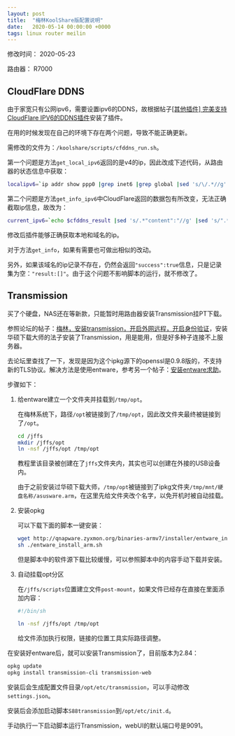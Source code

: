 ```yaml
---
layout: post
title:  "梅林KoolShare版配置说明"
date:   2020-05-14 00:00:00 +0000
tags: linux router meilin
---
```


修改时间： 2020-05-23

路由器： R7000



## CloudFlare DDNS

由于家宽只有公网ipv6，需要设置ipv6的DDNS，故根据帖子[[其他插件] 完美支持CloudFlare IPV6的DDNS插件](https://koolshare.cn/thread-175824-1-1.html)安装了插件。

在用的时候发现在自己的环境下存在两个问题，导致不能正确更新。

需修改的文件为：`/koolshare/scripts/cfddns_run.sh`。

第一个问题是方法`get_local_ipv6`返回的是v4的ip，因此改成下述代码，从路由器的状态信息中获取：

```sh
localipv6=`ip addr show ppp0 |grep inet6 |grep global |sed 's/\/.*//g' |awk '{print $2}'`
```

第二个问题是方法`get_info_ipv6`中CloudFlare返回的数据包有所改变，无法正确截取ip信息，故改为：

```sh
current_ipv6=`echo $cfddns_result |sed 's/.*"content":"//g' |sed 's/".*//g'`
```

修改后插件能够正确获取本地和域名的ip。

对于方法`get_info`，如果有需要也可做出相似的改动。

另外，如果该域名的ip记录不存在，仍然会返回`"success":true`信息，只是记录集为空：`"result:[]"`。由于这个问题不影响脚本的运行，就不修改了。



## Transmission

买了个硬盘，NAS还在等新款，只能暂时用路由器安装Transmission挂PT下载。

参照论坛的帖子：[梅林，安装transmission，开启外网远程，开启身份验证](https://koolshare.cn/thread-42506-1-1.html)，安装华硕下载大师的法子安装了Transmission，用是能用，但是好多种子连接不上服务器。

去论坛里查找了一下，发现是因为这个ipkg源下的openssl是0.9.8版的，不支持新的TLS协议。解决方法是使用entware，参考另一个帖子：[安装entware求助](https://koolshare.cn/thread-44816-1-1.html)。

步骤如下：

1. 给entware建立一个文件夹并挂载到`/tmp/opt`。

   在梅林系统下，路径`/opt`被链接到了`/tmp/opt`，因此改文件夹最终被链接到了`/opt`。

   ```bash
   cd /jffs
   mkdir /jffs/opt
   ln -nsf /jffs/opt /tmp/opt
   ```

   教程里该目录被创建在了`jffs`文件夹内，其实也可以创建在外接的USB设备内。

   由于之前安装过华硕下载大师，`/tmp/opt`被链接到了ipkg文件夹`/tmp/mnt/硬盘名称/asusware.arm`，在这里先给文件夹改个名字，以免开机时被自动挂载。

2. 安装opkg

   可以下载下面的脚本一键安装：

   ```bash
   wget http://qnapware.zyxmon.org/binaries-armv7/installer/entware_install_arm.sh
   sh ./entware_install_arm.sh
   ```

   但是脚本中的软件源下载比较缓慢，可以参照脚本中的内容手动下载并安装。

3. 自动挂载opt分区

   在`/jffs/scripts`位置建立文件`post-mount`，如果文件已经存在直接在里面添加内容：

   ```sh
   #!/bin/sh
   
   ln -nsf /jffs/opt /tmp/opt
   ```

   给文件添加执行权限，链接的位置工具实际路径调整。

在安装好entware后，就可以安装Transmission了，目前版本为2.84：

```bash
opkg update
opkg install transmission-cli transmission-web 
```

安装后会生成配置文件目录`/opt/etc/transmission`，可以手动修改`settings.json`。

安装后会添加启动脚本`S88transmission`到`/opt/etc/init.d`。

手动执行一下启动脚本运行Transmission，webUI的默认端口号是9091。

